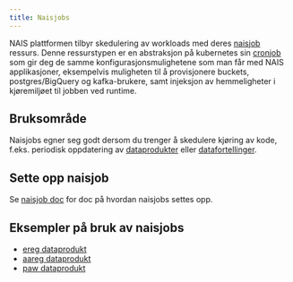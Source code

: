 ```yaml
---
title: Naisjobs
---
```


NAIS plattformen tilbyr skedulering av workloads med deres [naisjob](https://doc.nais.io/naisjob) ressurs.
Denne ressurstypen er en abstraksjon på kubernetes sin [cronjob](https://kubernetes.io/docs/konsepter/workloads/controllers/cron-jobs/) som gir deg de samme konfigurasjonsmulighetene som man får med NAIS applikasjoner, eksempelvis muligheten til å provisjonere buckets, postgres/BigQuery og kafka-brukere, samt injeksjon av hemmeligheter i kjøremiljøet til jobben ved runtime.

## Bruksområde
Naisjobs egner seg godt dersom du trenger å skedulere kjøring av kode, f.eks. periodisk oppdatering av [dataprodukter](../../definisjon.md) eller [datafortellinger](../../../dele-innsikt/datafortelling.md).

## Sette opp naisjob
Se [naisjob doc](https://doc.nais.io/naisjob/#naisjob) for doc på hvordan naisjobs settes opp.

## Eksempler på bruk av naisjobs
- [ereg dataprodukt](https://github.com/navikt/dataprodukt-register-ereg)
- [aareg dataprodukt](https://github.com/navikt/dataprodukt-register-aareg)
- [paw dataprodukt](https://github.com/navikt/dataprodukt_paw)
